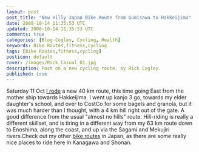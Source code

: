 ```yaml
---           
layout: post
post_title: "New Hilly Japan Bike Route from Gumisawa to Hakkeijima"
date: 2008-10-14 11:35:53 UTC
updated: 2008-10-14 11:35:53 UTC
comments: true
categories: [Blog-Cogley, Cycling, Health]
keywords: Bike Routes,fitness,cycling
tags: [Bike Routes,fitness,cycling]
posticon: default
cover: /images/Rick_Casual_01.jpg
description: Post on a new cycling route, by Rick Cogley. 
published: true
---
```


[](http://www.flickr.com/photos/81796435@N00/2907498864 "View 'Cycle Fitness 2008' on Flickr.com")Saturday 11 Oct [I rode](http://rick.cogley.info/goodies/reference/cogley-cycling-training-log.php) a new 40 km route, this time going East from the mother ship towards Hakkeijima. I went up kanjo 3 go, towards my elder daughter's school, and over to CostCo for some bagels and granola, but it was much harder than I thought, with a 4 km hill right out of the gate. A good difference from the usual "almost no hills" route. Hill-riding is really a different skillset, and is tiring in a different way from my 63 km route down to Enoshima, along the coast, and up via the Sagami and Mekujiri rivers.Check out my other [bike routes](http://rick.cogley.info/goodies/reference/cogley-bicycle-routes.php) in Japan, as there are some really nice places to ride here in Kanagawa and Shonan.

